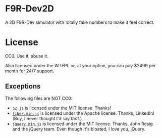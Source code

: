 # F9R-Dev2D

A 2D F9R-Dev simulator with totally fake numbers to make it feel correct.

# License

CC0. Use it, abuse it.

Also licensed under the WTFPL or, at your option, you can pay $2499
per month for 24/7 support.

## Exceptions

The following files are NOT CC0:

* [`p2.js`](https://github.com/schteppe/p2.js) is licensed
  under the MIT license. Thanks!
* [`fiber.min.js`](https://github.com/linkedin/Fiber) is licensed
  under the Apache license. Thanks, LinkedIn! (Boy, I never thought
  I'd say _that_.)
* [`jquery.min.js`](http://jquery.com/) is licensed under the MIT
  license. Thanks, John Resig and the jQuery team. Even though it's
  bloated, I love you, jQuery.
